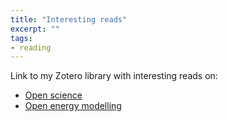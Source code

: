 ```yaml
---
title: "Interesting reads"
excerpt: ""
tags:
- reading
---
```


Link to my Zotero library with interesting reads on:

* [Open science](https://www.zotero.org/groups/2327899/nmstreethrans_library/items/collectionKey/MFUFMPR5)
* [Open energy modelling](https://www.zotero.org/groups/2327899/nmstreethrans_library/items/collectionKey/IZ5JTCMG)
